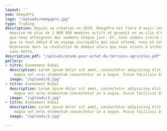 ```yaml
---
layout: ''
nom: OmegaPro
logo: "/uploads/omegapro.jpg"
type: Trading
description: Depuis sa création en 2019, OmegaPro est fière d'avoir une communauté
  massive de plus de 1 800 000 membres actifs et grandit en un clin d'œil à mesure
  que nous atteignons des sommets chaque jour. Et, nous aimons croire que ce n'est
  que le tout début d'un voyage incroyable qui nous attend, nous et notre communauté.
  Bienvenue dans la révolution de demain alors que nous visons à orchestrer un avenir
  sans dette.
description_pdf: "/uploads/etude-pour-achat-de-terrains-agricoles.pdf"
gallery:
- titre: Evenement Dubai
  description: Lorem ipsum dolor sit amet, consectetur adipiscing elit. Maecenas at
    magna vel eros elementum consectetur in a augue. Fusce facilisis blandit convallis.
  image: "/uploads/6.jpg"
- titre: Evenement Dubai
  description: Lorem ipsum dolor sit amet, consectetur adipiscing elit. Maecenas at
    magna vel eros elementum consectetur in a augue. Fusce facilisis blandit convallis.
  image: "/uploads/3.jpg"
- titre: Evenement Dubai
  description: Lorem ipsum dolor sit amet, consectetur adipiscing elit. Maecenas at
    magna vel eros elementum consectetur in a augue. Fusce facilisis blandit convallis.
  image: "/uploads/2.jpg"

---
```

